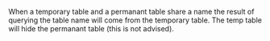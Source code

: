 When a temporary table and a permanant table share a name the result of querying the table name will come from the temporary table. The temp table will hide the permanant table (this is not advised).